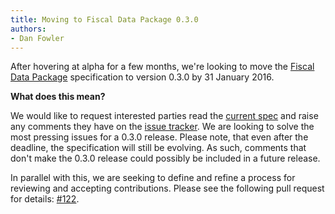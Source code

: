 ```yaml
---
title: Moving to Fiscal Data Package 0.3.0
authors: 
- Dan Fowler
---
```


After hovering at alpha for a few months, we're looking to move the [Fiscal Data Package](http://fiscal.dataprotocols.org/) specification to version 0.3.0 by 31 January 2016.  

**What does this mean?**

We would like to request interested parties read the [current spec](http://fiscal.dataprotocols.org/)  and raise any comments they have on the [issue tracker](https://github.com/openspending/fiscal-data-package/issues).  We are looking to solve the most pressing issues for a 0.3.0 release.  Please note, that even after the deadline, the specification will still be evolving. As such, comments that don't make the 0.3.0 release could possibly be included in a future release.

In parallel with this, we are seeking to define and refine a process for reviewing and accepting contributions.  Please see the following pull request for details: [#122](https://github.com/openspending/fiscal-data-package/pull/122/files).
